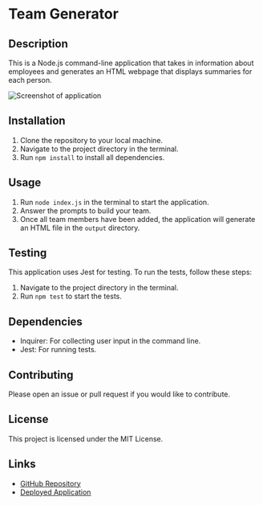 # Team Generator

## Description

This is a Node.js command-line application that takes in information about employees and generates an HTML webpage that displays summaries for each person.

![Screenshot of application](./path-to-your-screenshot.png)

## Installation

1. Clone the repository to your local machine.
2. Navigate to the project directory in the terminal.
3. Run `npm install` to install all dependencies.

## Usage

1. Run `node index.js` in the terminal to start the application.
2. Answer the prompts to build your team.
3. Once all team members have been added, the application will generate an HTML file in the `output` directory.

## Testing

This application uses Jest for testing. To run the tests, follow these steps:

1. Navigate to the project directory in the terminal.
2. Run `npm test` to start the tests.

## Dependencies

- Inquirer: For collecting user input in the command line.
- Jest: For running tests.

## Contributing

Please open an issue or pull request if you would like to contribute.

## License

This project is licensed under the MIT License.

## Links

- [GitHub Repository](https://github.com/tdudi62/Team-generator)
- [Deployed Application](https:/)
